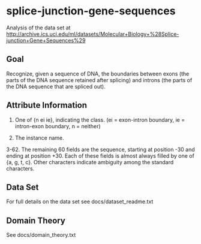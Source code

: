 splice-junction-gene-sequences
==============================

Analysis of the data set at
http://archive.ics.uci.edu/ml/datasets/Molecular+Biology+%28Splice-junction+Gene+Sequences%29

Goal
----
Recognize, given a sequence of DNA, the boundaries between exons
(the parts of the DNA sequence retained after splicing) and introns
(the parts of the DNA sequence that are spliced out).

Attribute Information
---------------------
1. One of {n ei ie}, indicating the class.
   (ei = exon-intron boundary, ie = intron-exon boundary, n = neither)

2. The instance name.

3-62. The remaining 60 fields are the sequence, starting at position -30
and ending at position +30. Each of these fields is almost always filled
by one of {a, g, t, c}. Other characters indicate ambiguity among the
standard characters.

Data Set
--------
For full details on the data set see docs/dataset_readme.txt

Domain Theory
-------------
See docs/domain_theory.txt

